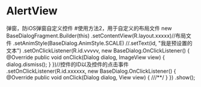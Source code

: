 # AlertView
弹窗，防iOS弹窗自定义控件
 #使用方法2，用于自定义的布局文件
     new BaseDialogFragment.Builder(this)
                .setContentView(R.layout.xxxxx)//布局文件
                .setAnimStyle(BaseDialog.AnimStyle.SCALE)
                //.setText(id, "我是预设置的文本")
                .setOnClickListener(R.id.vvvvv, new BaseDialog.OnClickListener<ImageView>() {
                    @Override
                    public void onClick(Dialog dialog, ImageView view) {
                        dialog.dismiss();
                    }
                })//控件的ID以及控件的点击事件
                .setOnClickListener(R.id.xxxxxx, new BaseDialog.OnClickListener() {
                    @Override
                    public void onClick(Dialog dialog, View view) {
                        ///**/
                    }
                })
                .show();
